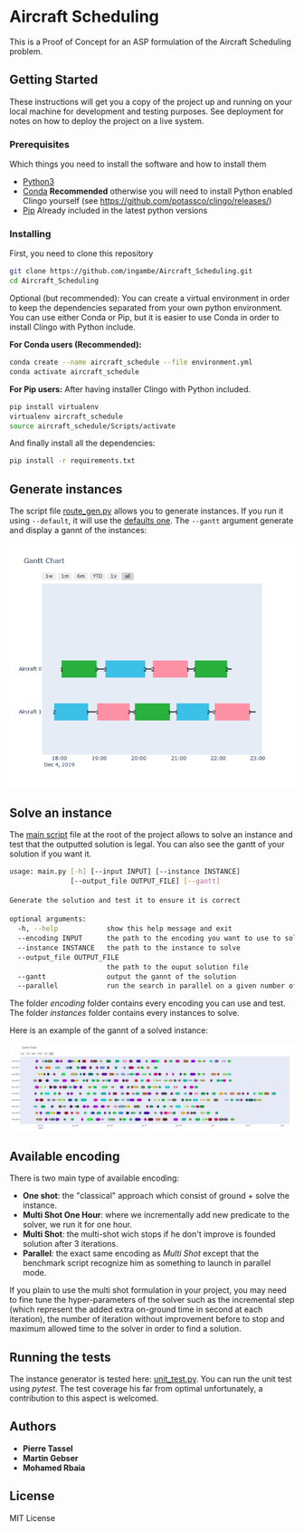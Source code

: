 # Aircraft Scheduling

This is a Proof of Concept for an ASP formulation of the Aircraft Scheduling problem.

## Getting Started

These instructions will get you a copy of the project up and running on
your local machine for development and testing purposes. See deployment
for notes on how to deploy the project on a live system.

### Prerequisites

Which things you need to install the software and how to install them


* [Python3](https://www.python.org/downloads/)
* [Conda](https://docs.conda.io/projects/conda/en/latest/user-guide/install/)          **Recommended** otherwise you will need to install Python enabled Clingo yourself (see https://github.com/potassco/clingo/releases/)
* [Pip](https://pip.pypa.io/en/stable/installing/)          Already included in the latest python versions

### Installing

First, you need to clone this repository

```bash
git clone https://github.com/ingambe/Aircraft_Scheduling.git
cd Aircraft_Scheduling
```

Optional (but recommended):
You can create a virtual environment in order to keep the dependencies separated from your own python environment.
You can use either Conda or Pip, but it is easier to use Conda in order to install Clingo with Python include.

**For Conda users (Recommended):**

```bash
conda create --name aircraft_schedule --file environment.yml
conda activate aircraft_schedule
```

**For Pip users:**
After having installer Clingo with Python included.

```bash
pip install virtualenv
virtualenv aircraft_schedule
source aircraft_schedule/Scripts/activate
```

And finally install all the dependencies:

```bash
pip install -r requirements.txt
```

## Generate instances

The script file [route_gen.py](https://github.com/ingambe/Aircraft_Scheduling/blob/master/instance_generator/route_gen.py) allows you to generate instances.
If you run it using `--default`, it will use the [defaults one](https://github.com/ingambe/Aircraft_Scheduling/blob/master/instance_generator/default_parameters.py).
The `--gantt` argument generate and display a gannt of the instances:
<p align="center"> 
<img src="gannt.png" alt="example of generated gannt">
</p>

## Solve an instance

The [main script](https://github.com/ingambe/Aircraft_Scheduling/blob/master/main.py) file at the root of the project allows to solve an instance and test that the outputted solution is legal.
You can also see the gantt of your solution if you want it.

```bash
usage: main.py [-h] [--input INPUT] [--instance INSTANCE]
               [--output_file OUTPUT_FILE] [--gantt]

Generate the solution and test it to ensure it is correct

optional arguments:
  -h, --help            show this help message and exit
  --encoding INPUT      the path to the encoding you want to use to solve the instance
  --instance INSTANCE   the path to the instance to solve 
  --output_file OUTPUT_FILE
                        the path to the ouput solution file
  --gantt               output the gannt of the solution
  --parallel            run the search in parallel on a given number of cores
```

The folder *encoding* folder contains every encoding you can use and test.
The folder *instances* folder contains every instances to solve.

Here is an example of the gannt of a solved instance:
<p align="center"> 
<img src="example_gannt_solved.png" alt="example of generated gannt of a big instance">
</p>

## Available encoding

There is two main type of available encoding:
- **One shot**: the "classical" approach which consist of ground + solve the instance.
- **Multi Shot One Hour**: where we incrementally add new predicate to the solver, we run it for one hour.
- **Multi Shot**: the multi-shot wich stops if he don't improve is founded solution after 3 iterations.
- **Parallel**: the exact same encoding as *Multi Shot* except that the benchmark script recognize him as something to launch in parallel mode.

If you plain to use the multi shot formulation in your project, you may need to fine tune the hyper-parameters of the solver such as the incremental step (which represent the added extra on-ground time in second at each iteration), the number of iteration without improvement before to stop and maximum allowed time to the solver in order to find a solution.

## Running the tests

The instance generator is tested here: [unit_test.py](https://github.com/ingambe/Aircraft_Scheduling/blob/master/instance_generator/test/unit_test.py).
You can run the unit test using *pytest*.
The test coverage his far from optimal unfortunately, a contribution to this aspect is welcomed.

## Authors

-  **Pierre Tassel**
-  **Martin Gebser**
-  **Mohamed Rbaia**

## License

MIT License
